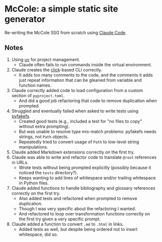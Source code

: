 # McCole: a simple static site generator

Re-writing the McCole SSG from scratch using [Claude Code][claude].

## Notes

1.  Using [uv][uv] for project management.
    -   Claude often fails to run commands inside the virtual environment.
1.  Claude creates the [click][click]-based CLI correctly.
    -   It adds too many comments to the code,
        and the comments it adds just repeat information that can be gleaned from variable and function names.
1.  Claude correctly added code to load configuration from a custom section of `pyproject.toml`.
    -   And did a good job refactoring that code to remove duplication when prompted.
1.  Struggled and eventually failed when asked to write tests using [pyfakefs][pyfakefs].
    -   Created good tests (e.g., included a test for "no files to copy" without extra prompting).
    -   But was unable to resolve type mis-match problems: pyfakefs needs strings, not `Path` objects.
    -   Repeatedly tried to convert usage of `Path` to low-level string manipulations.
1.  Claude added Markdown extensions correctly on the first try.
1.  Claude was able to write and refactor code to translate `@root` references in URLs.
    -   Wrote tests without being prompted explicitly (possibly because it noticed the `tests` directory?).
    -   Keeps wanting to add lines of whitespace and/or trailing whitespace in Python files.
1.  Claude added functions to handle bibliography and glossary references correctly on the first try.
    -   Also added tests and refactored when prompted to remove duplication.
    -   Though I was very specific about the refactoring I wanted.
    -   And refactored to loop over transformation functions correctly on the first try given a very specific prompt.
1.  Claude added a function to convert `.md` to `.html` in links.
    -   Added tests as well, but despite being ordered not to insert whitespace, did so.

[claude]: https://docs.anthropic.com/en/docs/agents-and-tools/claude-code/overview
[click]: https://click.palletsprojects.com/
[pyfakefs]: https://pytest-pyfakefs.readthedocs.io/
[uv]: https://docs.astral.sh/uv/
